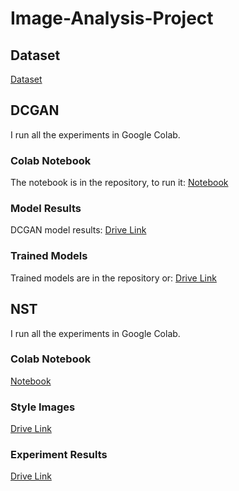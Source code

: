 # Image-Analysis-Project

## Dataset
[Dataset](https://www.kaggle.com/datasets/stanleyjzheng/bored-apes-yacht-club)


## DCGAN 
I run all the experiments in Google Colab.

### Colab Notebook
The notebook is in the repository, to run it: 
[Notebook](https://colab.research.google.com/drive/1VmLmALNWHHfbW2K-UcaPXmBtm8kSvf2-#scrollTo=7be31534-c03f-4ae0-8e7f-75cf5111ce9d)

### Model Results
DCGAN model results: 
[Drive Link](https://drive.google.com/drive/folders/1Kp-spWm7gWJH9mTOVUX9VTrCGzBIKX8W)

### Trained Models
Trained models are in the repository or:
[Drive Link](https://drive.google.com/drive/folders/137wKt6Lk-gmTFirxE7b7WSfa1hsQrFIf)

## NST
I run all the experiments in Google Colab.

### Colab Notebook
[Notebook](https://colab.research.google.com/drive/10tDzhzzJ1zew-9o3Bi72o9y0sOq8i-ZA#scrollTo=3Hiknm2ZP3YI)


### Style Images
[Drive Link](https://drive.google.com/drive/folders/1Fqa8pt-zz0heO9orBJ_bFJRQmDbfJlI8)

### Experiment Results
[Drive Link](https://drive.google.com/drive/folders/1wV0xVh9QRtI29p6Blb5gkAVOUxuE0myB)



